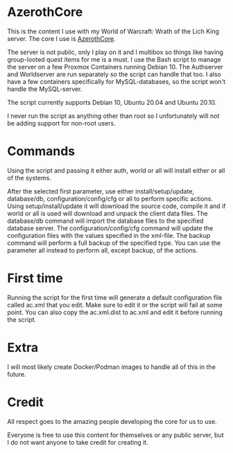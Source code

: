 # AzerothCore
This is the content I use with my World of Warcraft: Wrath of the Lich King server. The core I use is [AzerothCore](https://github.com/azerothcore/azerothcore-wotlk).

The server is not public, only I play on it and I multibox so things like having group-looted quest items for me is a must. I use the Bash script to manage the server on a few Proxmox Containers running Debian 10. The Authserver and Worldserver are run separately so the script can handle that too. I also have a few containers specifically for MySQL-databases, so the script won't handle the MySQL-server.

The script currently supports Debian 10, Ubuntu 20.04 and Ubuntu 20.10.

I never run the script as anything other than root so I unfortunately will not be adding support for non-root users.

# Commands
Using the script and passing it either auth, world or all will install either or all of the systems.

After the selected first parameter, use either install/setup/update, database/db, configuration/config/cfg or all to perform specific actions. Using setup/install/update it will download the source code, compile it and if world or all is used will download and unpack the client data files.
The database/db command will import the database files to the specified database server.
The configuration/config/cfg command will update the configuration files with the values specified in the xml-file.
The backup command will perform a full backup of the specified type.
You can use the parameter all instead to perform all, except backup, of the actions.

# First time
Running the script for the first time will generate a default configuration file called ac.xml that you edit. Make sure to edit it or the script will fail at some point. You can also copy the ac.xml.dist to ac.xml and edit it before running the script.

# Extra
I will most likely create Docker/Podman images to handle all of this in the future.

# Credit
All respect goes to the amazing people developing the core for us to use.

Everyone is free to use this content for themselves or any public server, but I do not want anyone to take credit for creating it.
